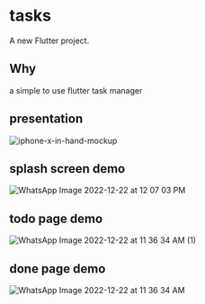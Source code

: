 # tasks

A new Flutter project.

## Why
a simple to use flutter task manager
## presentation
![iphone-x-in-hand-mockup](https://user-images.githubusercontent.com/109500059/209098759-e138c4a1-351c-4b80-98b4-931e3edcbbb6.png)

## splash screen demo
![WhatsApp Image 2022-12-22 at 12 07 03 PM](https://user-images.githubusercontent.com/109500059/209072889-7a0f4589-c9a7-4496-a5a2-41a83f29a568.jpeg)

## todo page demo
![WhatsApp Image 2022-12-22 at 11 36 34 AM (1)](https://user-images.githubusercontent.com/109500059/209072989-60862a6c-0fb4-420f-b0f4-de950428fb85.jpeg)

## done page demo
![WhatsApp Image 2022-12-22 at 11 36 34 AM](https://user-images.githubusercontent.com/109500059/209073014-ad3e2584-4826-4d64-8fab-6db3a50976a1.jpeg)











